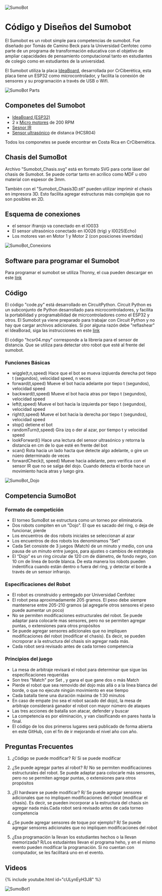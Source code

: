 ![SumoBot](SumobotBanner.png)

# Código y Diseños del Sumobot

El Sumobot es un robot simple para competencias de sumobot. Fue diseñado por Tomás de Camino Beck para la Universidad Cenfotec como parte de un programa de transformación educativa con el objetivo de ampliar capacidades de pensamiento computacional tanto en estudiantes de colegio como en estudiantes de la universidad.

El Sumobot utiliza la placa [IdeaBoard](https://github.com/CRCibernetica/circuitpython-ideaboard/wiki), desarrollada por CrCiberética, esta placa tiene un ESP32 como microcontrolador, y facilita la conexión de sensores y su programación a través de USB o Wifi.

![SumoBot Parts](SumoBot_Parts.JPG)

## Componetes del Sumobot 
- [IdeaBoard (ESP32)](https://www.crcibernetica.com/crcibernetica-ideaboard/)
- 2 x [Micro motores](https://www.crcibernetica.com/micro-gearmotor/) de 200 RPM
- [Sesnor IR](https://www.crcibernetica.com/track-sensor-module/)
- [Sensor ultrasónico](https://www.crcibernetica.com/hc-sr05-ultrasonic-distance-sensor/) de distanca (HCSR04)

Todos los componetes se puede encontrar en Costa Rica en CrCibernética. 

## Chasis del SumoBot

Archivo "Sumobot_Chasis.svg" está en formato SVG para corte láser del chasis de Sumobot.  Se puede cortar tanto en acrílico como MDF u otro material con espesor de 3mm. 

También con el "Sumobot_Chasis3D.stl" pueden utilizar imprimir el chasis en impresora 3D. Esto facilita agregar estructuras más complejas que no son posibles en 2D.

## Esquema de conexiones

- el sensor ifrarojo va conectado en el IO033
- El sensor ultrasónico conectado en IO026 (trig) y I0025(Echo)
- Los motores van en Motor 1 y Motor 2 (con posiciones invertidas)

![SumoBot_Conexions](SumoBotCon.png)

## Software para programar el Sumobot

Para programar el sumobot se utiliza Thonny, el cua pueden descargar en este [link](https://thonny.org/)

## Código

El código "code.py" está desarrollado en CircuitPython. Circuit Python es un subconjunto de Python desarrollado para microcontroladores, y facilita la portabilidad y programabilidad de micrcontroladores como el ESP32 y otros. El Sumobot ya viene preparado para trabajar con Circuit Python y no hay que cargar archivos adicionales. Si por alguna razón debe "reflashear" el IdeaBorad, siga las instrucciones en este [link](https://github.com/CRCibernetica/circuitpython-ideaboard/wiki/3.-Installation)

El código "hcsr04.mpy" corresponde a la librería para el sensor de distancia. Que se utiliza para detectar otro robot que esté al frente del sumobot.


### Funciones Básicas

- wiggle(t,n,speed) Hace que el bot se mueva izqiuerda derecha pot tiepo t (segundos), velocidad speed, n veces
- forward(t,speed) Mueve el bot hacia adelante por tiepo t (segundos), velocidad speed
- backward(t,speed) Mueve el bot hacia atras por tiepo t (segundos), velocidad speed
- left(t,speed) Mueve el bot hacia la izquierda por tiepo t (segundos), velocidad speed
- right(t,speed) Mueve el bot hacia la derecha por tiepo t (segundos), velocidad speed
- stop() detiene el bot
- randomTurn(t,speed) Gira izq o der al azar, por tiempo t y velocidad speed
- lookForward() Hace una lectura del sensor ultrasónico y retorna la distancia en cm de lo que esté en frente del bot
- scan() Rota hacia un lado hacta que detecte algo adelante, o gire un núero determinado de veces
- forwardCheck(t, speed) Mueve hacia adelante, pero verifica con el sensor IR que no se salga del dojo.  Cuando detecta el borde hace un movimiento hacia atras y luego gira.

![SumoBot_Dojo](SumoBot_Dojo.JPG)

## Competencia SumoBot

### Formato de competición

- El torneo SumoBot se estructura como un torneo por eliminatoria.
- Dos robots compiten en un "Dojo". El que es sacado del ring, o deja de funcionar, pierde
- Los encuentros de dos robots iniciales se seleccionan al azar
- Los encuentros de dos robots los denominamos "Set"
- Cada Set consiste de 3 juegos (Match) de un minuto y medio, con una pausa de un minuto entre juegos, para ajustes o cambios de estrategia
- El “Dojo” es un ring circular de 120 cm de diámetro, de fondo negro, con 10 cm de linea de borde blanca. De esta manera los robots pueden indentifica cuando están dentro o fuera del ring, y detectar el borde a través de un sensor infrarojo.

### Especificaciones del Robot
- El robot es cronstruido y entregado por Universidad Cenfotec
- El robot pesa aproximadamente 205 gramos. El peso debe siempre mantenerse entre 205-210 gramos (al agregarle otros sensores el peso puede aumentar un poco)
- No se permiten modificaciones estructurales del robot. Se puede adaptar para colocarle mas sensores, pero no se permiten agregar puntas, o extensiones para otros propósitos
- Se puede agregar sensores adicionales que no impliquen modificaciones del robot (modificar el chasis). Es decir, se pueden incroporar a la estructura del chasis sin agregar nada más.
- Cada robot será revisado antes de cada torneo competencia


### Principios del juego

- La mesa de arbitraje revisará el robot para determinar que sigue las especificaciones requeridas
- Son tres "Match" por Set , y gana el que gane dos o más Match
- Pierde el robot que sea removido del dojo más allá o a la línea blanca del borde, o que no ejecute ningún movimiento en ese tiempo
- Cada batalla tiene una duración máxima de 1:30 minutos
- En caso de empate (no sea el robot sacado del dojo), la mesa de arbitraje considerará ganador el robot con mayor número de ataques
- Las tres acciones de batalla son atacar, defender y buscar
- La competencia es por eliminación, y van clasificando en pares hasta la final.
- El código de los dos primeros lugares será publicado de forma abierta en este GitHub, con el fin de ir mejorando el nivel año con año. 

## Preguntas Frecuentes

1.	¿Código se puede modificar?
R/ Si se puede modificar

2. ¿Se puede agregar partes al robot?
R/ No se permiten modificaciones estructurales del robot. Se puede adaptar para colocarle más sensores, pero no se permiten agregar puntas, o extensiones para otros propósitos

3. ¿El hardware se puede modificar? 
R/ Se puede agregar sensores adicionales que no impliquen modificaciones del robot (modificar el chasis). Es decir, se pueden incorporar a la estructura del chasis sin agregar nada más.Cada robot será revisado antes de cada torneo competencia

4. ¿Se puede agregar sensores de toque por ejemplo?
R/ Se puede agregar sensores adicionales que no impliquen modificaciones del robot

5.  ¿Esa programación la llevan los estudiantes hechos o la llevan memorizada?
R/Los estudaintes llevan el programa heho, y en el mismo evento pueden modificar la programación. Si no cuentan con computador, se les facilitará uno en el evento.

## Videos


{% include youtube.html id="cULynEyH3J8" %}

![SumoBot1](SumoBot_1.JPG)
